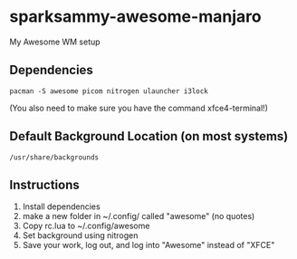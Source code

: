 # sparksammy-awesome-manjaro
My Awesome WM setup

## Dependencies

```
pacman -S awesome picom nitrogen ulauncher i3lock
```
(You also need to make sure you have the command xfce4-terminal!)

## Default Background Location (on most systems)
```
/usr/share/backgrounds
```
## Instructions
1. Install dependencies
2. make a new folder in ~/.config/ called "awesome" (no quotes)
3. Copy rc.lua to ~/.config/awesome
4. Set background using nitrogen
5. Save your work, log out, and log into "Awesome" instead of "XFCE"
